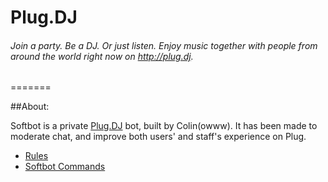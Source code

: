 Plug.DJ
=======
###### Join a party. Be a DJ. Or just listen. Enjoy music together with people from around the world right now on http://plug.dj.
=======

##About:

Softbot is a private [Plug.DJ](https://plug.dj/) bot, built by Colin(owww). It has been made to moderate chat, and improve both users' and staff's experience on Plug.

* [Rules](https://github.com/Colinowww/Plug/blob/master/Rules)
* [Softbot Commands](https://github.com/Colinowww/Plug/blob/master/Softbot%20Commands.md)
